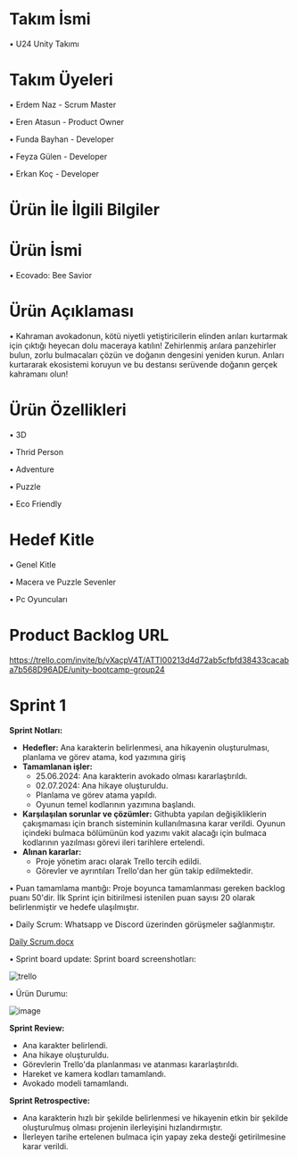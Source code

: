 # Takım İsmi

•	U24 Unity Takımı

# Takım Üyeleri

•	Erdem Naz - Scrum Master

•	Eren Atasun - Product Owner

•	Funda Bayhan - Developer

•	Feyza Gülen - Developer

•	Erkan Koç - Developer



# Ürün İle İlgili Bilgiler


# Ürün İsmi

•	Ecovado: Bee Savior


# Ürün Açıklaması

•	Kahraman avokadonun, kötü niyetli yetiştiricilerin elinden arıları kurtarmak için çıktığı heyecan dolu maceraya katılın! Zehirlenmiş arılara panzehirler bulun, zorlu bulmacaları çözün ve doğanın dengesini yeniden kurun. Arıları kurtararak ekosistemi koruyun ve bu destansı serüvende doğanın gerçek kahramanı olun!


# Ürün Özellikleri

•	3D

•	Thrid Person

•	Adventure

•	Puzzle

•	Eco Friendly


# Hedef Kitle

•	Genel Kitle

•	Macera ve Puzzle Sevenler

•	Pc Oyuncuları


# Product Backlog URL

https://trello.com/invite/b/vXacpV4T/ATTI00213d4d72ab5cfbfd38433cacaba7b568D96ADE/unity-bootcamp-group24

# Sprint 1

**Sprint Notları:**
- **Hedefler:** Ana karakterin belirlenmesi, ana hikayenin oluşturulması, planlama ve görev atama, kod yazımına giriş
- **Tamamlanan işler:**
  - 25.06.2024: Ana karakterin avokado olması kararlaştırıldı.
  - 02.07.2024: Ana hikaye oluşturuldu.
  - Planlama ve görev atama yapıldı.
  - Oyunun temel kodlarının yazımına başlandı.
- **Karşılaşılan sorunlar ve çözümler:** Githubta yapılan değişikliklerin çakışmaması için branch sisteminin kullanılmasına karar verildi. Oyunun içindeki bulmaca bölümünün kod yazımı vakit alacağı için bulmaca kodlarının yazılması görevi ileri tarihlere ertelendi.
- **Alınan kararlar:**
  - Proje yönetim aracı olarak Trello tercih edildi.
  - Görevler ve ayrıntıları Trello'dan her gün takip edilmektedir.

• Puan tamamlama mantığı: Proje boyunca tamamlanması gereken backlog puanı 50'dir. İlk Sprint için bitirilmesi istenilen puan sayısı 20 olarak belirlenmiştir ve hedefe ulaşılmıştır.

• Daily Scrum: Whatsapp ve Discord üzerinden görüşmeler sağlanmıştır.

[Daily Scrum.docx](https://github.com/user-attachments/files/16120185/Daily.Scrum.docx)


• Sprint board update: Sprint board screenshotları:

![trello](https://github.com/Sperist/BootcampGroup24/assets/163539999/47dc95b2-26a6-403c-a3b4-7698c2b76d7d)


• Ürün Durumu:

![image](https://github.com/Sperist/BootcampGroup24/assets/163539999/1f355961-d5f3-4608-9bb0-4002fa51d28e)

**Sprint Review:**
  - Ana karakter belirlendi.
  - Ana hikaye oluşturuldu.
  - Görevlerin Trello'da planlanması ve atanması kararlaştırıldı.
  - Hareket ve kamera kodları tamamlandı. 
  - Avokado modeli tamamlandı.

**Sprint Retrospective:**
  - Ana karakterin hızlı bir şekilde belirlenmesi ve hikayenin etkin bir şekilde oluşturulmuş olması projenin ilerleyişini hızlandırmıştır.
  - İlerleyen tarihe ertelenen bulmaca için yapay zeka desteği getirilmesine karar verildi.

